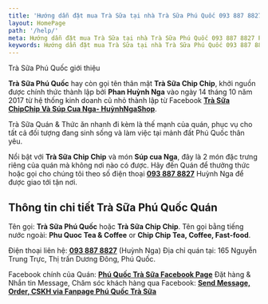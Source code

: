 ```yaml
---
title: 'Hướng dẫn đặt mua Trà Sữa tại nhà Trà Sữa Phú Quốc 093 887 8827 Phan Huỳnh Nga'
layout: HomePage
path: '/help/'
meta: Hướng dẫn đặt mua Trà Sữa tại nhà Trà Sữa Phú Quốc 093 887 8827 Phan Huỳnh Nga
keywords: Hướng dẫn đặt mua Trà Sữa tại nhà Trà Sữa Phú Quốc 093 887 8827 Phan Huỳnh Nga
---
```


Trà Sữa Phú Quốc giới thiệu

**Trà Sữa Phú Quốc** hay còn gọi tên thân mật **Trà Sữa Chip Chip**, khởi nguồn được chính thức thành lập bởi **Phan Huỳnh Nga** vào ngày 14 tháng 10 năm 2017 từ hệ thống kinh doanh cũ nhỏ thành lập từ Facebook [**Trà Sữa ChipChip Và Súp Cua Nga- HuỳnhNgaShop**](https://www.facebook.com/HuynhNgaShop/?pnref=story).

Trà Sữa Quán & Thức ăn nhanh đi kèm là thế mạnh của quán, phục vụ cho tất cả đối tượng đang sinh sống và làm việc tại mảnh đất Phú Quốc thân yêu.

Nổi bật với **Trà Sữa Chip Chip** và món **Súp cua Nga**, đây là 2 món đặc trưng riêng của quán mà không nơi nào có được. Hãy đến Quán để thưởng thức hoặc gọi cho chúng tôi theo số điện thoại [**093 887 8827**](tel:+84-938-878-827) Huỳnh Nga để được giao tới tận nơi.

## Thông tin chi tiết Trà Sữa Phú Quốc Quán

Tên gọi: **Trà Sữa Phú Quốc** hoặc **Trà Sữa Chip Chip**.
Tên gọi bằng tiếng nước ngoài: **Phu Quoc Tea & Coffee** or **Chip Chip Tea, Coffee, Fast-food**.

Điện thoại liên hệ: [**093 887 8827**](tel:+84938878827) (Huỳnh Nga)
Địa chỉ quán tại: 165 Nguyễn Trung Trực, Thị trấn Dương Đông, Phú Quốc.

Facebook chính của Quán: [**Phú Quốc Trà Sữa Facebook Page**](https://www.facebook.com/phuquoctrasua)
Đặt hàng & Nhắn tin Message, Chăm sóc khách hàng qua Facebook: [**Send Message, Order, CSKH via Fanpage Phú Quốc Trà Sữa**](http://m.me/phuquoctrasua)

